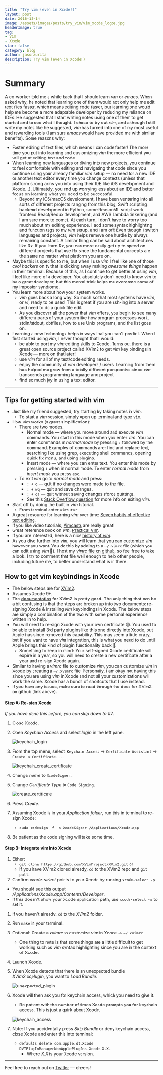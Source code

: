 ```yaml
---
title: "Try vim (even in Xcode!)"
layout: post
date: 2018-12-14
image: /assets/images/posts/try_vim/vim_xcode_logos.jpg
headerImage: true
tag:
- Vim
- Xcode
star: false 
category: blog
author: jasonzurita 
description: Try vim (even in Xcode!)
---
```


# Summary
A co-worker told me a while back that I should learn _vim_ or _emacs_. When asked why, he noted that learning one of them would not only help me edit text files faster, which means editing code faster, but learning one would help me become a more adaptable developer by reducing my reliance on IDEs. He suggested that I start writing notes using one of them to get started and to see what I thought. I chose to try out _vim_, and although I still write my notes like he suggested, _vim_ has turned into one of my most useful and rewarding tools (I am sure _emacs_ would have provided me with similar benefits). Some reasons why:
- Faster editing of text files, which means I can code faster! The more time you put into learning and customizing _vim_ the more efficient you will get at editing text and code.
- When learning new languages or diving into new projects, you continue to feel comfortable with editing and navigating that code since you continue using your already familiar _vim_ setup — no need for a new IDE or another text editor every time you change contexts (unless that platform strong arms you into using their IDE like iOS development and Xcode...). Ultimately, you end up worrying less about an IDE and better focus on learning what you need to be successful.
  + Beyond my iOS/macOS development, I have been venturing into all sorts of different projects ranging from this blog, Swift scripting, backend development in Python, some ReasonML script work, frontend React/Redux development, and AWS Lambda tinkering (and I am sure more to come). At each turn, I don't have to worry too much about my editing experience. I add some syntax highlighting and function tags to my _vim_ setup, and I am off! Even though I switch languages and projects, _vim_ helps remove one hurdle by always remaining constant. A similar thing can be said about architectures like Rx. If you learn Rx, you can more easily get up to speed on different projects that use Rx since the fundamental concepts are the same no matter what platform you are on.
- Maybe this is specific to me, but when I use _vim_ I feel like one of those _cool hackers_ on tv that is clicking away making _awesome things_ happen in their terminal. Because of this, as I continue to get better at using _vim_, I feel like more of a developer. You absolutely don't need to know _vim_ to be a great developer, but this mental trick helps me overcome some of my impostor syndrome.
- You learn more about how your system works.
  + _vim_ goes back a long way. So much so that most systems have _vim_, or _vi_, ready to be used. This is great if you are ssh-ing into a server and need to do a quick file edit.
  + As you discover all the power that _vim_ offers, you begin to see many different parts of your system like how program processes work, stdin/stdout, dotfiles, how to use Unix programs, and the list goes on.
- Learning a new technology helps in ways that you can't predict. When I first started using _vim_, I never thought that I would:
  + be able to port my _vim_ editing skills to Xcode. Turns out there is a great open source project called XVim2 to get _vim_ key bindings in Xcode — more on that later!
  + use _vim_ for all of my text/code editing needs.
  + enjoy the community of _vim_ developers / users. Learning from them has helped me grow from a totally different perspective since _vim_ transcends programming language and project.
  + find so much joy in using a text editor.

---

## Tips for getting started with vim
- Just like my friend suggested, try starting by taking notes in _vim_.
  + To start a _vim_ session, simply open up terminal and type `vim`.
- How _vim_ works (a great simplification):
  + There are two modes.
    + Normal mode — where you move around and execute _vim_ commands. You start in this mode when you enter _vim_. You can enter commands in _normal mode_ by pressing `:` followed by the command. Examples of commands are: find and replace text, searching like using grep, executing shell commands, opening quick fix menu, and using plugins.
    + Insert mode — where you can enter text. You enter this mode by pressing `i` when in normal mode. To enter _normal mode_ from _insert mode_ you press `esc`.
  + To exit _vim_ go to _normal mode_ and press:
    + `: + q` — quit if no changes were made to the file.
    + `: + wq` — quit and save changes. 
    + `: + q!` — quit without saving changes (force quitting).
    + See this [Stack Overflow question](https://stackoverflow.com/questions/11828270/how-to-exit-the-vim-editor) for more info on exiting _vim_.
- Start off by doing the built in _vim_ tutorial.
  + From terminal enter `vimtutor`.
- A great resource for learning _vim_ over time: [Seven habits of effective text editing](https://www.moolenaar.net/habits.html).
- If you like video tutorials, [Vimcasts](http://vimcasts.org) are really great!
- Great reference book on _vim_, [Practical Vim](https://www.amazon.com/Practical-Vim-Edit-Speed-Thought/dp/1680501275).
- If you are interested, here is a nice [history of _vim_](https://twobithistory.org/2018/08/05/where-vim-came-from.html).
- As you dive further into _vim_, you will learn that you can customize _vim_ however you want. You do this by adding to a `~/.vimrc` file (which you can edit using _vim_ 🤯). I host my [_vimrc_ file on github](https://github.com/jasonzurita/dotfiles/blob/master/vimrc), so feel free to take a look. I try to comment that file well enough to help other people, including future me, to better understand what is in there.


## How to get vim keybindings in Xcode

- The below steps are for [XVim2](https://github.com/XVimProject/XVim2).
- Assumes Xcode 9+.
- The [documentation](https://github.com/XVimProject/XVim2/blob/master/README.md) for XVim2 is pretty good. The only thing that can be a bit confusing is that the steps are broken up into two documents: re-signing Xcode & installing _vim_ keybindings in Xcode. The below steps are simply a combination of the two with some personal experience written in to help. 
- You will need to re-sign Xcode with your own certificate 😅. You used to be able to install 3rd party plugins like this one directly into Xcode, but Apple has since removed this capability. This may seem a little crazy, but if you want to have _vim_ integration, this is what you need to do until Apple brings this kind of plugin functionality back 🤞.
  + Something to keep in mind: Your self-signed Xcode certificate will expire in a year, so you will need to create a new certificate after a year and re-sign Xcode again.
- Similar to having a _vimrc_ file to customize _vim_, you can customize _vim_ in Xcode by creating a `~/.xvimrc` file. Personally, I am okay not having this since you are using _vim_ in Xcode and not all your customizations will work the same. Xcode has a bunch of shortcuts that I use instead.
- If you have any issues, make sure to read through the docs for XVim2 on github (link above).

#### Step A: Re-sign Xcode
_If you have done this before, you can skip down to #7_.
1. Close Xcode.
1. Open _Keychain Access_ and select _login_ in the left pane.

   ![keychain_login](/assets/images/posts/try_vim/keychains_login.png)
1. From the top menu, select: `Keychain Access` -> `Certificate Assistant` -> `Create a Certificate...`.

   ![keychain_create_certificate](/assets/images/posts/try_vim/keychain_create_certificate.png)
1. Change _name_ to `XcodeSigner`.
1. Change _Certificate Type_ to `Code Signing`.

   ![create_certificate](/assets/images/posts/try_vim/create_certificate.png)
1. Press _Create_.
1. Assuming Xcode is in your _Application folder_, run this in terminal to re-sign Xcode:
   + `sudo codesign -f -s XcodeSigner /Applications/Xcode.app`
1. Be patient as the code signing will take some time.

#### Step B: Integrate vim into Xcode
1. Either:
   + `git clone https://github.com/XVimProject/XVim2.git` or
   + If you have XVim2 cloned already, `cd` to the XVim2 repo and `git pull`.
1. Confirm _xcode-select_ points to your Xcode by running `xcode-select -p`.
  + You should see this output: _/Applications/Xcode.app/Contents/Developer_.
  + If this doesn't show your Xcode application path, use `xcode-select -s` to set it.
1. If you haven't already, `cd` to the _XVim2_ folder.
1. Run `make` in your terminal.
1. Optional: Create a _xvimrc_ to customize vim in Xcode -> `~/.xvimrc`.
   + One thing to note is that some things are a little difficult to get working such as _vim_ syntax highlighting since you are in the context of Xcode.
1. Launch Xcode.
1. When Xcode detects that there is an unexpected bundle _XVim2.xcplugin_, you want to _Load Bundle_.

   ![unexpected_plugin](/assets/images/posts/try_vim/unexpected_plugin.png)
1. Xcode will then ask you for keychain access, which you need to give it.
   + Be patient with the number of times Xcode prompts you for keychain access. This is just a quirk about Xcode.

   ![keychain_access](/assets/images/posts/try_vim/keychain_access.png)

1. Note: If you accidentally press _Skip Bundle_ or deny keychain access, close Xcode and enter this into terminal:
   + `defaults delete com.apple.dt.Xcode DVTPlugInManagerNonApplePlugIns-Xcode-X.X`.
     + Where _X.X_ is your Xcode version.
   

---

Feel free to reach out on [Twitter](https://twitter.com/jasonalexzurita) — cheers!
